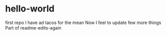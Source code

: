 # hello-world
first repo
I have ad tacos for the mean
Now I feel to update few more things
Part of readme-edits-again
